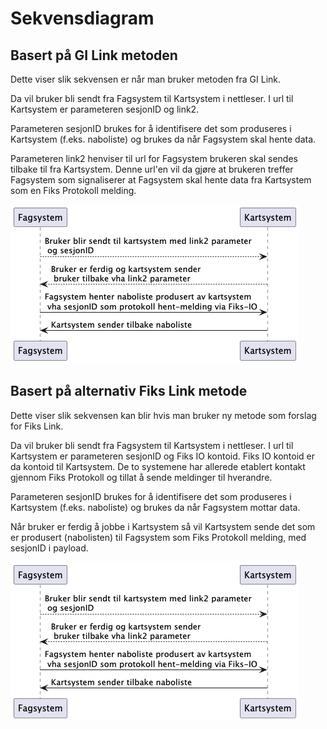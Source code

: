 # Sekvensdiagram

## Basert på GI Link metoden

Dette viser slik sekvensen er når man bruker metoden fra GI Link.

Da vil bruker bli sendt fra Fagsystem til Kartsystem i nettleser. I url til Kartsystem er parameteren sesjonID og link2.

Parameteren sesjonID brukes for å identifisere det som produseres i Kartsystem (f.eks. naboliste) og brukes da når Fagsystem skal hente data.

Parameteren link2 henviser til url for Fagsystem brukeren skal sendes tilbake til fra Kartsystem. Denne url'en vil da gjøre at brukeren treffer Fagsystem som signaliserer at Fagsystem skal hente data fra Kartsystem som en Fiks Protokoll melding.  

![gi-link](GILink/hent-naboliste.png)

## Basert på alternativ Fiks Link metode

Dette viser slik sekvensen kan blir hvis man bruker ny metode som forslag for Fiks Link.

Da vil bruker bli sendt fra Fagsystem til Kartsystem i nettleser. I url til Kartsystem er parameteren sesjonID og Fiks IO kontoid.
Fiks IO kontoid er da kontoid til Kartsystem. De to systemene har allerede etablert kontakt gjennom Fiks Protokoll og tillat å sende meldinger til hverandre. 

Parameteren sesjonID brukes for å identifisere det som produseres i Kartsystem (f.eks. naboliste) og brukes da når Fagsystem mottar data.

Når bruker er ferdig å jobbe i Kartsystem så vil Kartsystem sende det som er produsert (nabolisten) til Fagsystem som Fiks Protokoll melding, med sesjonID i payload.

![gi-link](GILink/hent-naboliste.png)

